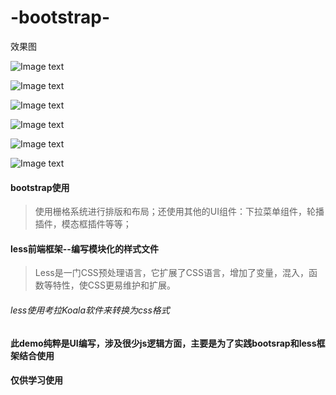 # -bootstrap-

效果图

![Image text](https://github.com/lilyping/-bootstrap-/blob/master/graduration-design1/img/1.png)

![Image text](https://github.com/lilyping/-bootstrap-/blob/master/graduration-design1/img/2.png)

![Image text](https://github.com/lilyping/-bootstrap-/blob/master/graduration-design1/img/3.png)

![Image text](https://github.com/lilyping/-bootstrap-/blob/master/graduration-design1/img/4.png)

![Image text](https://github.com/lilyping/-bootstrap-/blob/master/graduration-design1/img/5.png)

![Image text](https://github.com/lilyping/-bootstrap-/blob/master/graduration-design1/img/6.png)

#### bootstrap使用
>使用栅格系统进行排版和布局；还使用其他的UI组件：下拉菜单组件，轮播插件，模态框插件等等；

#### less前端框架--编写模块化的样式文件
>Less是一门CSS预处理语言，它扩展了CSS语言，增加了变量，混入，函数等特性，使CSS更易维护和扩展。

###### less使用考拉Koala软件来转换为css格式

#### 此demo纯粹是UI编写，涉及很少js逻辑方面，主要是为了实践bootsrap和less框架结合使用

#### 仅供学习使用
